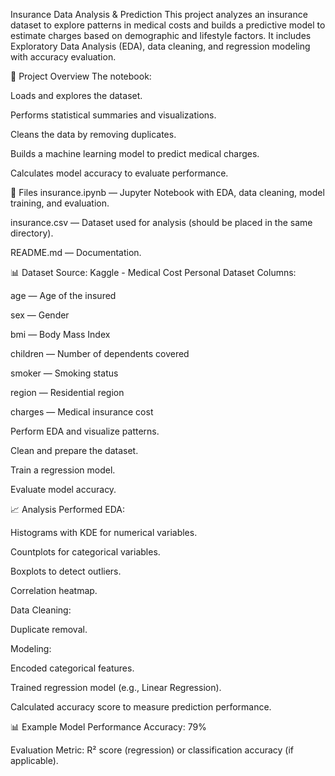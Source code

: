 Insurance Data Analysis & Prediction
This project analyzes an insurance dataset to explore patterns in medical costs and builds a predictive model to estimate charges based on demographic and lifestyle factors. It includes Exploratory Data Analysis (EDA), data cleaning, and regression modeling with accuracy evaluation.

📌 Project Overview
The notebook:

Loads and explores the dataset.

Performs statistical summaries and visualizations.

Cleans the data by removing duplicates.

Builds a machine learning model to predict medical charges.

Calculates model accuracy to evaluate performance.

📂 Files
insurance.ipynb — Jupyter Notebook with EDA, data cleaning, model training, and evaluation.

insurance.csv — Dataset used for analysis (should be placed in the same directory).

README.md — Documentation.

📊 Dataset
Source: Kaggle - Medical Cost Personal Dataset
Columns:

age — Age of the insured

sex — Gender

bmi — Body Mass Index

children — Number of dependents covered

smoker — Smoking status

region — Residential region

charges — Medical insurance cost

Perform EDA and visualize patterns.

Clean and prepare the dataset.

Train a regression model.

Evaluate model accuracy.

📈 Analysis Performed
EDA:

Histograms with KDE for numerical variables.

Countplots for categorical variables.

Boxplots to detect outliers.

Correlation heatmap.

Data Cleaning:

Duplicate removal.

Modeling:

Encoded categorical features.

Trained regression model (e.g., Linear Regression).

Calculated accuracy score to measure prediction performance.

📊 Example Model Performance
Accuracy: 79% 

Evaluation Metric: R² score (regression) or classification accuracy (if applicable).
